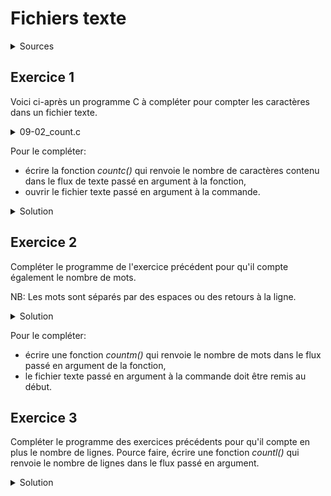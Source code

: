 # Fichiers texte
<details>
<summary>Sources</summary>
https://cedric.cnam.fr/~lamberta/enseignements/C/corrections/07/correction_tp7.pdf
</details>

## Exercice 1
Voici ci-après un programme C à compléter pour compter les caractères dans un fichier texte.

<details>
<summary>09-02_count.c</summary>

~~~cpp
#include <stdio.h>

// *** TODO: counting functions

int main(int argc, char **argv) {
    if (argc != 2) {
        printf("Usage: %s file\n", argv[0]);
        return 1;
    }

	FILE *fin;

    // *** TODO: open file

    // count characters in file

    printf("%s contains %d characters\n", argv[1], countc(fin));

    fclose(fin);
    return 0;
}
~~~

</details>
<p></p>

Pour le compléter:
- écrire la fonction _countc()_ qui renvoie le nombre de caractères contenu dans le flux de texte passé en argument à la fonction, 
- ouvrir le fichier texte passé en argument à la commande.

<details>
<summary>Solution</summary>

~~~cpp

int countm(FILE *f) {
    int c;
    int cpt = 0;
    int curw = false;

    while ((c = fgetc(f)) != EOF)
        if (c == ' ' || c == '\n')
            curw = false;
        else if (!curw) {
            curw = true;
            cpt++;
        }

    return cpt;
}


~~~
</details>


## Exercice 2
Compléter le programme de l'exercice précédent pour qu'il compte également le nombre de mots.

NB: Les mots sont séparés par des espaces ou des retours à la ligne.


<details>
<summary>Solution</summary>

~~~cpp

#include <stdbool.h>

...

int countm(FILE *f) {
    int c;
    int cpt = 0;
    int curw = false;

    while ((c = fgetc(f)) != EOF)
        if (c == ' ' || c == '\n')
            curw = false;
        else if (!curw) {
            curw = true;
            cpt++;
        }

    return cpt;
}

...

    // reopen file
	
    fin = freopen(argv[1], "r", fin);
    printf("%s contains %d words\n", argv[1], countm(fin));

...

~~~

</details>
<p></p>

Pour le compléter:
- écrire une fonction _countm()_ qui renvoie le nombre de mots dans le flux passé en argument de la fonction,
- le fichier texte passé en argument à la commande doit être remis au début.



## Exercice 3
Compléter le programme des exercices précédents pour qu'il compte en plus le nombre de lignes. Pource faire, écrire une fonction _countl()_ qui renvoie le nombre de lignes dans le flux passé en argument.

<details>
<summary>Solution</summary>

~~~cpp

int countl(FILE *f) {
    int c = fgetc(f);
    int cpt = (c != EOF);

    while ((c = fgetc(f)) != EOF)
        if (c == '\n')
            cpt++;

    return cpt;
}

...

    // rewind can be used in place of freopen to move at the beginning

    rewind(fin);
    printf("%s contains %d lines\n", argv[1], countl(fin));

...

~~~

</details>
